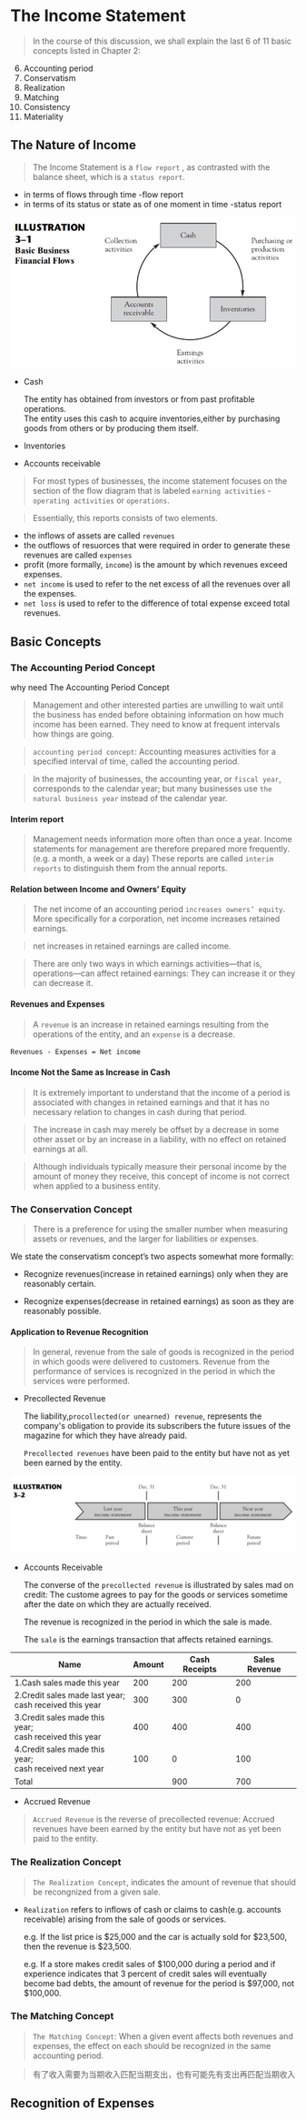 # The Income Statement


> In the course of this discussion, we shall explain the last 6 of 11 basic concepts listed in Chapter 2:

6. Accounting period
7. Conservatism
8. Realization
9. Matching
10. Consistency
11. Materiality


## The Nature of Income

> The Income Statement is a `flow report` , as contrasted with the balance sheet, which is a `status report`.

 - in terms of flows through time -flow report
 - in terms of its status or state as of one moment in time -status report


![Chapter3-1](res/res-1.png)

- Cash

  The entity has obtained from investors or from past profitable operations.  
  The entity uses this cash to acquire inventories,either by purchasing goods from others or by producing them itself.

- Inventories
 
- Accounts receivable

> For most types of businesses, the income statement focuses on the section of the flow diagram that is labeled `earning activities` -`operating activities` or `operations`.

> Essentially, this reports consists of two elements.

- the inflows of assets are called `revenues`
- the outflows of resuorces that were required in order to generate these revenues are called `expenses` 
- profit (more formally, `income`) is the amount by which revenues exceed expenses.
- `net income` is used to refer to the net excess of all the revenues over all the expenses.
- `net loss` is used to refer to the difference of total expense exceed total revenues.

## Basic Concepts

### The Accounting Period Concept

why need The Accounting Period Concept

>  Management and other interested parties are unwilling to wait until the business has ended before obtaining information on how much income has been earned. They need to know at frequent intervals how things are going.

> `accounting period concept`: Accounting measures activities for a specified interval of time, called the accounting period.

>  In the majority of businesses, the accounting year, or `fiscal year`, corresponds to the calendar year; but many businesses use `the natural business year` instead of the calendar year.

#### Interim report

> Management needs information more often than once a year. Income statements for management are therefore prepared more frequently.(e.g. a month, a week or a day) These reports are called `interim reports` to distinguish them from the annual reports. 

#### Relation between Income and Owners’ Equity

> The net income of an accounting period `increases owners’ equity`. More specifically for a corporation, net income increases retained earnings.

> net increases in retained earnings are called income.

> There are only two ways in which earnings activities—that is, operations—can affect retained earnings: They can increase it or they can decrease it.

#### Revenues and Expenses

> A `revenue` is an increase in retained earnings resulting from the operations of the entity, and an `expense` is a decrease.

```txt
Revenues - Expenses = Net income
```

#### Income Not the Same as Increase in Cash

> It is extremely important to understand that the income of a period is associated with changes in retained earnings and that it has no necessary relation to changes in cash during that period.

> The increase in cash may merely be offset by a decrease in some other asset or by an increase in a liability, with no effect on retained earnings at all.

> Although individuals typically measure their personal income by the amount of money they receive, this concept of income is not correct when applied to a business entity.


### The Conservation Concept

> There is a preference for using the smaller number when measuring assets or revenues, and the larger for liabilities or expenses.

We state the conservatism concept’s two aspects somewhat more formally:

- Recognize revenues(increase in retained earnings) only when they are reasonably certain.

- Recognize expenses(decrease in retained earnings) as soon as they are reasonably possible.


#### Application to Revenue Recognition

> In general, revenue from the sale of goods is recognized in the period in which goods were delivered to customers. Revenue from the performance of services is recognized in the period in which the services were performed. 

- Precollected Revenue

  The liability,`procollected(or unearned) revenue`, represents the company's obligation to provide its subscribers the future issues of the magazine for which they have already paid.

  `Precollected revenues` have been paid to the entity but have not as yet been earned by the entity.


![chapter3-2](res/res-2.png)


- Accounts Receivable

  The converse of the `precollected revenue` is illustrated by sales mad on credit: The custome agrees to pay for the goods or services sometime after the date on which they are actually received.

  The revenue is recognized in the period in which the sale is made.

  The `sale` is the earnings transaction that affects retained earnings.


|Name|Amount|Cash Receipts|Sales Revenue|
|--|--|--|--|
|1.Cash sales made this year|200|200|200|
|2.Credit sales made last year;<br>cash received this year|300|300|0|
|3.Credit sales made this year;<br>cash received this year|400|400|400|
|4.Credit sales made this year;<br>cash received next year|100|0|100|
|Total||900|700|

- Accrued Revenue

> `Accrued Revenue` is the reverse of precollected revenue: Accrued revenues have been earned by the entity but have not as yet been paid to the entity.

### The Realization Concept

> `The Realization Concept`, indicates the amount of revenue that should be recongnized from a given sale.

- `Realization` refers to inflows of cash or claims to cash(e.g. accounts receivable) arising from the sale of goods or services.

  e.g. If the list price is $25,000 and the car is actually sold for $23,500, then the revenue is $23,500.

  e.g. If a store makes credit sales of $100,000 during a period and if experience indicates that 3 percent of credit sales will eventually become bad debts, the amount of revenue for the period is $97,000, not $100,000.

### The Matching Concept

> `The Matching Concept`: When a given event affects both revenues and expenses, the effect on each should be recognized in the same accounting period.

>  有了收入需要为当期收入匹配当期支出，也有可能先有支出再匹配当期收入

## Recognition of Expenses


